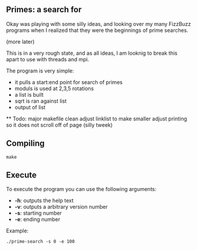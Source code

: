 Primes: a search for
--------------------


Okay was playing with some silly ideas, and looking over my many FizzBuzz programs when I realized that they were the beginnings of prime searches.
 
 (more later)
 
This is in a very rough state, and as all ideas, I am looknig to break this apart to use with threads and mpi.


The program is very simple:
 - it pulls a start:end point for search of primes
 - moduls is used at 2,3,5 rotations
 - a list is built
 - sqrt is ran against list 
 - output of list


**
Todo:
 major makefile clean
 adjust linklist to make smaller
 adjust printing so it does not scroll off of page (silly tweek) 




Compiling
---------

```
make
```

Execute
-------

To execute the program you can use the following arguments:
 - **-h**: outputs the help text
 - **-v**: outputs a arbitrary version number
 - **-s**: starting number
 - **-e**: ending number

Example:
```
./prime-search -s 0 -e 100



